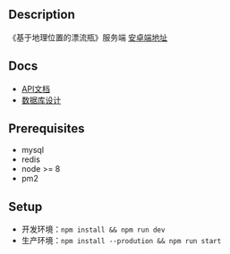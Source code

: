 ## Description
《基于地理位置的漂流瓶》服务端
[安卓端地址](https://github.com/Bowenwu1/bottle-ae)
## Docs
- [API文档](https://bottle.resetbypear.com/)
- [数据库设计](https://github.com/FideoJ/bottle-se/blob/master/database/bottle-ddl.sql)
## Prerequisites
- mysql
- redis
- node >= 8
- pm2
## Setup
- 开发环境：`npm install && npm run dev`
- 生产环境：`npm install --prodution && npm run start`
